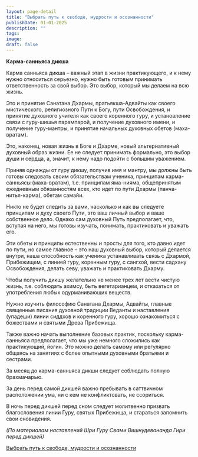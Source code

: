 ```yaml
---
layout: page-detail
title: "Выбрать путь к свободе, мудрости и осознанности"
publishDate: 01-01-2025
description: ""
tags:
image:
draft: false
---
```


**Карма-санньяса дикша**

Карма санньяса дикша – важный этап в жизни практикующего, и к нему нужно относиться серьезно, нужно быть готовым принимать ответственность за свой выбор. Это выбор, который мы делаем на всю жизнь. 

Это и принятие Санатана Дхармы, пратьякша-Адвайты как своего мистического, религиозного Пути к Богу, пути Освобождения, и принятие духовного учителя как своего коренного гуру, и установление связи с гуру-шишья парампарой, и получение духовного имени, и получение гуру-мантры, и принятие начальных духовных обетов (маха-вратам). 

Это, наконец, новая жизнь в Боге и Дхарме, новый альтернативный духовный образ жизни. Ее не следует принимать формально, это выбор души и сердца, а, значит, к нему надо подойти с большим уважением. 

Приняв однажды от гуру дикшу, получив имя и мантру, мы должны быть готовы следовать своим обязательствам ученика, принципам карма-санньясы (маха-вратам), т.е. принципам яма-нияма, общепринятым ежедневным обязанностям всех, кто идет по пути Дхармы (панча-нитья-карма), обетам самайи. 

Никто не будет следить за вами, насколько и как вы следуете принципам и духу своего Пути, это ваш личный выбор и ваше собственное дело. Однако сам духовный Путь предполагает, что, вступая на него, мы готовы изучать, понимать, практиковать и уважать его. 

Эти обеты и принципы естественны и просты для того, кто давно идет по пути, но самое главное – это наш духовный выбор, который делается внутри, наша способность как ученика устанавливать связь с Дхармой, Прибежищем, с линией гуру, коренным гуру, с сангхой, вести садхану Освобождения, делать севу, уважать и практиковать Дхарму. 

Чтобы получить дикшу желательно не менее трех лет вести чистую жизнь, т.е. соблюдать ахимсу, быть вегетарианцем, и отказаться от употребления любых одурманивающих веществ. 

Нужно изучить философию Санатана Дхармы, Адвайты, главные священные писания духовной традиции Веданты и наставления (упадеши) линии сиддхов и коренного гуру, хорошо ознакомиться с божествами и святыми Древа Прибежища. 

Также важно начать выполнение базовых практик, поскольку карма-санньяса предполагает, что мы уже немного сложились как практикующий, йогин. Это можно делать самому или регулярно общаясь на занятиях с более опытными духовными братьями и сестрами. 

За месяц до карма-санньяса дикши следует соблюдать полную брахмачарью. 

За день перед самой дикшей важно пребывать в саттвичном расположении ума, ни с кем не конфликтовать, не ссориться. 

В ночь перед дикшей перед сном следует молитвенно призвать благословения линии Гуру, святых Прибежища, и стараться запомнить свои сновидения. 

_(По материалам наставлений Шри Гуру Свами Вишнудевананда Гири перед дикшей)_

[Выбрать путь к свободе, мудрости и осознанности](/binaries/file/news/f%5F3214.docx)
